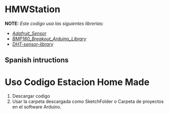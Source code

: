 # HMWStation
**NOTE:** *Este codigo usa las siguientes librerias:*
* *[Adafruit_Sensor](https://github.com/adafruit/Adafruit_Sensor)*
* *[BMP180_Breakout_Arduino_Library](https://github.com/sparkfun/BMP180_Breakout_Arduino_Library/edit/master/README.md)*
* *[DHT-sensor-library](https://github.com/adafruit/DHT-sensor-library)*

## Spanish intructions

Uso Codigo Estacion Home Made
========================================
1) Descargar codigo 
2) Usar la carpeta descargada como SketchFolder o Carpeta de proyectos en el software Arduino.
